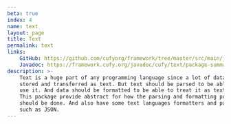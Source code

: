 ```yaml
---
beta: true
index: 4
name: text
layout: page
title: Text
permalink: text
links:
    GitHub: https://github.com/cufyorg/framework/tree/master/src/main/java/cufy/text
    Javadoc: https://framework.cufy.org/javadoc/cufy/text/package-summary.html
description: >-
    Text is a huge part of any programming language since a lot of data are
    stored and transferred as text. But text should be parsed to be able to
    use it. And data should be formatted to be able to treat it as text.
    This package provide abstract for how the parsing and formatting process
    should be done. And also have some text languages formatters and parsers
    such as JSON.
---
```

